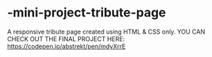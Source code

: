 # -mini-project-tribute-page
A responsive tribute page created using HTML &amp; CSS only.
YOU CAN CHECK OUT THE FINAL PROJECT HERE:
https://codepen.io/abstrekt/pen/mdyXrrE
